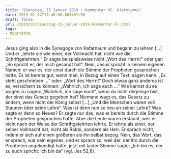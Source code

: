 ```yaml
---
title: 'Dienstag, 15 Januar 2019 : Kommentar Hl. Hieronymus'
date: 2019-01-14T17:46:00.001+01:00
draft: false
url: /2019/01/dienstag-15-januar-2019-kommentar-hl.html
tags: 
- MEDITATIO
---
```


Jesus ging also in die Synagoge von Kafarnaum und begann zu lehren \[...\] Und er „lehrte sie wie einer, der Vollmacht hat, nicht wie die Schriftgelehrten.“ Er sagte beispielsweise nicht „Wort des Herrn!“ oder gar: „So spricht er, der mich gesandt hat“. Nein, Jesus spricht in seinem eigenen Namen: er war es, der einst durch die Stimme der Propheten gesprochen hatte. Es ist bereits gut, wenn man, in Bezug auf einen Text, sagen kann: „Es steht geschrieben ...“ oder: „Wort des Herrn!“ Doch etwas ganz anderes ist es, versichern zu können: „Wahrlich, ich sage euch ...“ Wie kannst du es wagen zu sagen: „Wahrlich, ich sage euch“, wenn du nicht derjenige bist, der einst das Gesetz gegeben hat? Niemand wagt es, das Gesetz zu ändern, wenn nicht der König selbst \[...\] „Und die Menschen waren voll Staunen über seine Lehre“. Was ist denn nun so neu an seiner Lehre? Was sagte er denn so Neues? Er sagte nur das, was er bereits durch die Stimme der Propheten gesprochen hatte. Aber die Leute waren erstaunt, weil er nicht nach der Weise der Schriftgelehrten lehrte. Er lehrte als einer, der selber Vollmacht hat; nicht als Rabbi, sondern als Herr. Er sprach nicht, indem er sich auf einen größeren als ihn selbst bezog. Nein, das Wort, das er sprach, war sein eigenes; und er sprach so, weil der, der ihn durch die Propheten angekündigt hatte, jetzt mit lauter Stimme sagte: „Ich bin es, der zu euch spricht: Ich bin da“ (vgl. Jes 52,6).